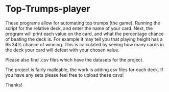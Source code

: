 # Top-Trumps-player
These programs allow for automating top trumps (the game).
Running the script for the relative deck, and enter the name of your card.
Next, the program will print each value on the card, and what the percentage chance of beating the deck is.
For example it may tell you that playing height has a 65.34% chance of winning.
This is calculated by seeing how many cards in the deck your card will defeat with your chosen value.

Please also find .csv files which have the datasets for the project.

The project is fairly malleable, the work is adding csv files for each deck. If you have any sets please feel free to upload these csvs!

Thanks!
